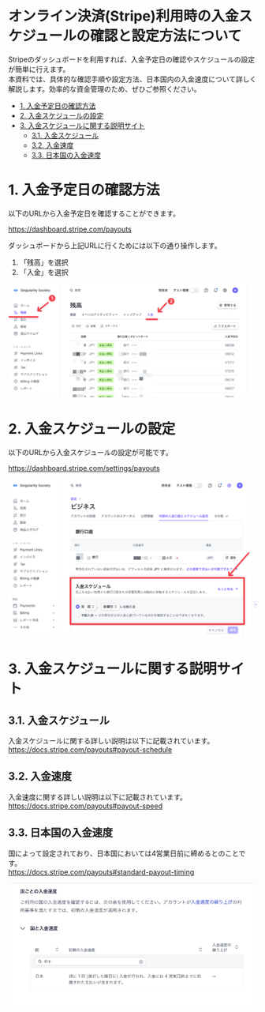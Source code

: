 # オンライン決済(Stripe)利用時の入金スケジュールの確認と設定方法について <!-- omit in toc -->

Stripeのダッシュボードを利用すれば、入金予定日の確認やスケジュールの設定が簡単に行えます。  
本資料では、具体的な確認手順や設定方法、日本国内の入金速度について詳しく解説します。効率的な資金管理のため、ぜひご参照ください。

- [1. 入金予定日の確認方法](#1-入金予定日の確認方法)
- [2. 入金スケジュールの設定](#2-入金スケジュールの設定)
- [3. 入金スケジュールに関する説明サイト](#3-入金スケジュールに関する説明サイト)
	- [3.1. 入金スケジュール](#31-入金スケジュール)
	- [3.2. 入金速度](#32-入金速度)
	- [3.3. 日本国の入金速度](#33-日本国の入金速度)

# 1. 入金予定日の確認方法
以下のURLから入金予定日を確認することができます。

https://dashboard.stripe.com/payouts

ダッシュボードから上記URLに行くためには以下の通り操作します。
1. 「残高」を選択
2. 「入金」を選択

![](./images/stripe_payouts_schedule.png)  

# 2. 入金スケジュールの設定
以下のURLから入金スケジュールの設定が可能です。

https://dashboard.stripe.com/settings/payouts

![](./images/stripe_payouts_settings.png)  

# 3. 入金スケジュールに関する説明サイト
## 3.1. 入金スケジュール

入金スケジュールに関する詳しい説明は以下に記載されています。  
https://docs.stripe.com/payouts#payout-schedule

## 3.2. 入金速度

入金速度に関する詳しい説明は以下に記載されています。  
https://docs.stripe.com/payouts#payout-speed

## 3.3. 日本国の入金速度

国によって設定されており、日本国においては4営業日前に締めるとのことです。  
https://docs.stripe.com/payouts#standard-payout-timing

![](./images/stripe_standard-payout-timing.png)  
